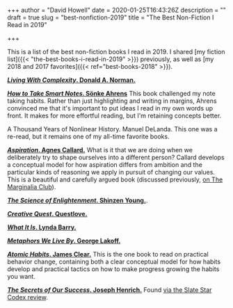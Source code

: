 +++
author = "David Howell"
date = 2020-01-25T16:43:26Z
description = ""
draft = true
slug = "best-nonfiction-2019"
title = "The Best Non-Fiction I Read in 2019"

+++


This is a list of the best non-fiction books I read in 2019. I shared [my fiction list]({{< "the-best-books-i-read-in-2019" >}}) previously, as well as [my 2018 and 2017 favorites]({{< ref="best-books-2018" >}}).

[**_Living With Complexity_. Donald A. Norman.**](https://www.goodreads.com/book/show/8295595-living-with-complexity) 

[**_How to Take Smart Notes_. Sönke Ahrens**](https://www.goodreads.com/book/show/34507927-how-to-take-smart-notes) This book challenged my note taking habits. Rather than just highlighting and writing in margins, Ahrens convinced me that it's important to put ideas I read in my own words up front. It makes for more effortful reading, but I'm retaining concepts better.

A Thousand Years of Nonlinear History. Manuel DeLanda. This one was a re-read, but it remains one of my all-time favorite books.

[**_Aspiration_. Agnes Callard.**](https://www.goodreads.com/book/show/48105571-aspiration) What is it that we are doing when we deliberately try to shape ourselves into a different person? Callard develops a conceptual model for how aspiration differs from ambition and the particular kinds of reasoning we apply in pursuit of changing our values. This is a beautiful and carefully argued book (discussed previously, [on The Marginalia Club](https://themarginaliaclub.substack.com/p/aspiration-and-akrasia)).

[**_The Science of Enlightenment_. Shinzen Young.**](https://www.goodreads.com/book/show/40490123-the-science-of-enlightenment).  

[**_Creative Quest_. Questlove.**](https://www.goodreads.com/book/show/36260417-creative-quest)

[**_What It Is_. Lynda Barry.**](https://www.goodreads.com/book/show/2086132.What_It_Is)

[**_Metaphors We Live By_. George Lakoff.**](https://www.goodreads.com/book/show/34459.Metaphors_We_Live_By)

[**_Atomic Habits_. James Clear.**](https://www.goodreads.com/book/show/40121378-atomic-habits) This is the one book to read on practical behavior change, containing both a clear conceptual model for how habits develop and practical tactics on how to make progress growing the habits you want.

[**_The Secrets of Our Success_. Joseph Henrich.**](https://www.goodreads.com/book/show/25761655-the-secret-of-our-success) Found [via the Slate Star Codex review](https://slatestarcodex.com/2019/06/04/book-review-the-secret-of-our-success/).



